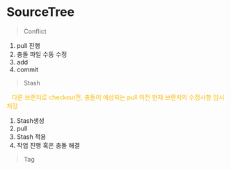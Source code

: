 SourceTree
===

> Conflict

1. pull 진행
2. 충돌 파일 수동 수정
3. add
4. commit

> Stash

<span style="color:#fcba03">&nbsp;&nbsp;&nbsp;다른 브랜치로 checkout전, 충돌이 예상되는 pull 이전 현재 브랜치의 수정사항 임시 저장</span>


1. Stash생성
2. pull
3. Stash 적용
4. 작업 진행 혹은 충돌 해결

> Tag
